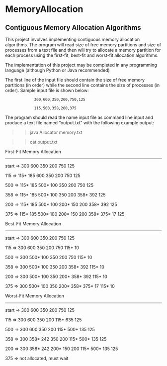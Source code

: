 # MemoryAllocation
 ## Contiguous Memory Allocation Algorithms

 This project involves implementing contiguous memory allocation algorithms. The program will read size of free memory partitions and size of processes from a text file and then will try to allocate a memory partition for each process using the first-fit, best-fit and worst-fit allocation algorithms.

 The implementation of this project may be completed in any programming language (although Python or Java recommended)

 The first line of the input file should contain the size of free memory partitions (in order) while the second line contains the size of processes (in order). Sample input file is shown below:

                 300,600,350,200,750,125

                 115,500,358,200,375

 The program should read the name input file as command line input and produce a text file named “output.txt” with the following example output:

 >> java Allocator memory.txt 

 >> cat output.txt

 First-Fit Memory Allocation

 -----------------------------------------------------------------------------------------------


 start  => 300 600 350 200 750 125

 115   => 115* 185 600 350 200 750 125

 500   => 115* 185 500* 100 350 200 750 125

 358   => 115* 185 500* 100 350 200 358* 392 125

 200   => 115* 185 500* 100 200* 150 200 358* 392 125

 375   => 115* 185 500* 100 200* 150 200 358* 375* 17 125



 Best-Fit Memory Allocation

 -----------------------------------------------------------------------------------------------


 start => 300 600 350 200 750 125

 115  => 300 600 350 200 750 115* 10

 500  => 300 500* 100 350 200 750 115* 10

 358  => 300 500* 100 350 200 358* 392 115* 10

 200  => 300 500* 100 350 200* 358* 392 115* 10

 375  => 300 500* 100 350 200* 358* 375* 17 115* 10


 Worst-Fit Memory Allocation

 -----------------------------------------------------------------------------------------------


 start => 300 600 350 200 750 125

 115  => 300 600 350 200 115* 635 125

 500  => 300 600 350 200 115* 500* 135 125

 358  => 300 358* 242 350 200 115* 500* 135 125

 200  => 300 358* 242 200* 150 200 115* 500* 135 125

 375  => not allocated, must wait
